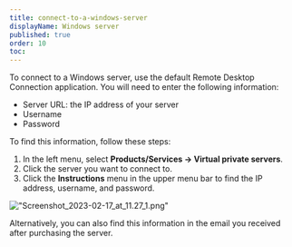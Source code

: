 ```yaml
---
title: connect-to-a-windows-server
displayName: Windows server
published: true
order: 10
toc:
---
```


To connect to a Windows server, use the default Remote Desktop Connection application. You will need to enter the following information:


*   Server URL: the IP address of your server
*   Username
*   Password


To find this information, follow these steps:


1.  In the left menu, select **Products/Services → Virtual private servers**.
2.  Click the server you want to connect to.
3.  Click the **Instructions** menu in the upper menu bar to find the IP address, username, and password.


![\"Screenshot_2023-02-17_at_11.27_1.png\"](\"https://support.gcore.com/hc/article_attachments/13140930607121\")


Alternatively, you can also find this information in the email you received after purchasing the server.